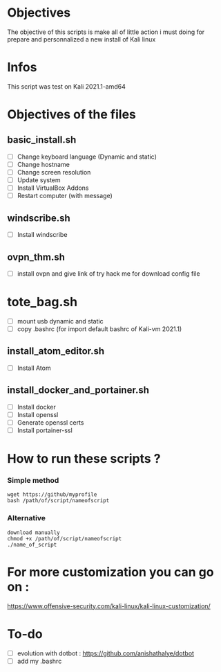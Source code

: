 # Objectives
The objective of this scripts is make all of little action i must doing for prepare and personnalized a new install of Kali linux

# Infos
This script was test on Kali 2021.1-amd64

# Objectives of the files

## basic_install.sh
 - [ ] Change keyboard language (Dynamic and static)
 - [ ] Change hostname
 - [ ] Change screen resolution
 - [ ] Update system
 - [ ] Install VirtualBox Addons
 - [ ] Restart computer (with message)

## windscribe.sh
 - [ ] Install windscribe

## ovpn_thm.sh
 - [ ] install ovpn and give link of try hack me for download config file


# tote_bag.sh
 - [ ] mount usb dynamic and static
 - [ ] copy .bashrc (for import default bashrc of Kali-vm 2021.1)

## install_atom_editor.sh
 - [ ] Install Atom

## install_docker_and_portainer.sh
 - [ ] Install docker
 - [ ] Install openssl
 - [ ] Generate openssl certs
 - [ ] Install portainer-ssl
 
# How to run these scripts ?
### Simple method
	wget https://github/myprofile
	bash /path/of/script/nameofscript

### Alternative 
	download manually
	chmod +x /path/of/script/nameofscript
	./name_of_script


# For more customization you can go on :
https://www.offensive-security.com/kali-linux/kali-linux-customization/


# To-do
- [ ] evolution with dotbot : https://github.com/anishathalye/dotbot
- [ ] add my .bashrc
